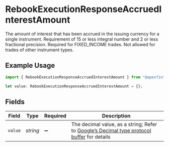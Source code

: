 # RebookExecutionResponseAccruedInterestAmount

The amount of interest that has been accrued in the issuing currency for a single instrument. Requirement of 15 or less integral number and 2 or less fractional precision. Required for FIXED_INCOME trades. Not allowed for trades of other instrument types.

## Example Usage

```typescript
import { RebookExecutionResponseAccruedInterestAmount } from "@apexfintechsolutions/ascend-sdk/models/components";

let value: RebookExecutionResponseAccruedInterestAmount = {};
```

## Fields

| Field                                                                                                                                                                                                              | Type                                                                                                                                                                                                               | Required                                                                                                                                                                                                           | Description                                                                                                                                                                                                        |
| ------------------------------------------------------------------------------------------------------------------------------------------------------------------------------------------------------------------ | ------------------------------------------------------------------------------------------------------------------------------------------------------------------------------------------------------------------ | ------------------------------------------------------------------------------------------------------------------------------------------------------------------------------------------------------------------ | ------------------------------------------------------------------------------------------------------------------------------------------------------------------------------------------------------------------ |
| `value`                                                                                                                                                                                                            | *string*                                                                                                                                                                                                           | :heavy_minus_sign:                                                                                                                                                                                                 | The decimal value, as a string; Refer to [Google’s Decimal type protocol buffer](https://github.com/googleapis/googleapis/blob/40203ca1880849480bbff7b8715491060bbccdf1/google/type/decimal.proto#L33) for details |